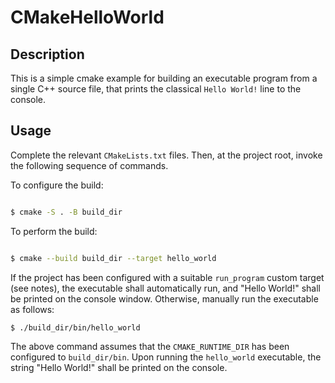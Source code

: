 # CMakeHelloWorld

## Description

This is a simple cmake example for building an executable program from a single C++ source file, that prints the classical `Hello World!` line to the console.

## Usage

Complete the relevant `CMakeLists.txt` files. Then, at the project root, invoke the following sequence of commands.

To configure the build:

``` sh

$ cmake -S . -B build_dir

```

To perform the build:

``` sh

$ cmake --build build_dir --target hello_world

```

If the project has been configured with a suitable `run_program` custom target (see notes), the executable shall automatically run, and "Hello World!" shall be printed on the console window. Otherwise, manually run the executable as follows:

``` sh
$ ./build_dir/bin/hello_world
```

The above command assumes that the `CMAKE_RUNTIME_DIR` has been configured to `build_dir/bin`. Upon running the `hello_world` executable, the string "Hello World!" shall be printed on the console.

